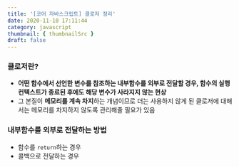 ```yaml
---
title: '[코어 자바스크립트] 클로저 정리'
date: 2020-11-10 17:11:44
category: javascript
thumbnail: { thumbnailSrc }
draft: false
---
```


### 클로저란?

- **어떤 함수에서 선언한 변수를 참조하는 내부함수를 외부로 전달할 경우, 함수의 실행 컨텍스트가 종료된 후에도 해당 변수가 사라지지 않는 현상**
- 그 본질이 **메모리를 계속 차지**하는 개념이므로 더는 사용하지 않게 된 클로저에 대해서는 메모리를 차지하지 않도록 관리해줄 필요가 있음

### 내부함수를 외부로 전달하는 방법

- 함수를 `return`하는 경우
- 콜백으로 전달하는 경우
